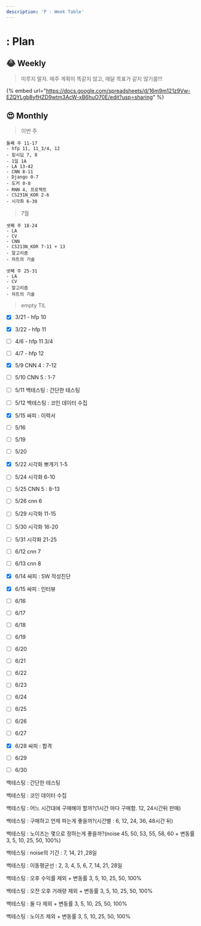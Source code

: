 ```yaml
---
description: 'P : Week Table'
---
```


# : Plan

## 😂 Weekly

> 미루지 말자. 매주 계획이 똑같지 않고, 매달 목표가 같지 않기를!!!

{% embed url="https://docs.google.com/spreadsheets/d/16m9m121z9Vw-EZQYLgb8yfHZD9wtm3AcW-xB6huO70E/edit?usp=sharing" %}



## 😍 Monthly  

> 이번 주

```text
둘째 주 11-17
- hfp 11, 11_3/4, 12
- 밑시딥 7, 8
- 1일 1A
- LA 13-42
- CNN 8-11
- Django 0-7
- 도커 0-8
- RNN 4, 프로젝트
- CS231N_KOR 2-6
- 시각화 6-30
```



> 7월

```text
셋째 주 18-24
- LA 
- CV
- CNN 
- CS213N_KOR 7-11 + 13
- 알고리즘
- 차트의 기술

넷째 주 25-31
- LA 
- CV
- 알고리즘
- 차트의 기술
```



> empty TIL

* [x] 3/21 - hfp 10
* [x] 3/22 - hfp 11
* [ ] 4/6 - hfp 11 3/4
* [ ] 4/7 - hfp 12
* [x] 5/9 CNN 4 : 7-12
* [ ] 5/10 CNN 5 : 1-7
* [ ] 5/11 백테스팅 : 간단한 테스팅
* [ ] 5/12 백테스팅 : 코인 데이터 수집
* [x] 5/15 싸피 : 이력서
* [ ] 5/16 
* [ ] 5/19 
* [ ] 5/20 
* [x] 5/22 시각화 뽀개기 1-5
* [ ] 5/24 시각화 6-10
* [ ] 5/25 CNN 5 : 8-13
* [ ] 5/26 cnn 6
* [ ] 5/29 시각화 11-15
* [ ] 5/30 시각화 16-20
* [ ] 5/31 시각화 21-25
* [ ] 6/12 cnn 7
* [ ] 6/13 cnn 8
* [x] 6/14 싸피 : SW 적성진단
* [x] 6/15 싸피 : 인터뷰
* [ ] 6/16 
* [ ] 6/17
* [ ] 6/18
* [ ] 6/19 
* [ ] 6/20 
* [ ] 6/21 
* [ ] 6/22
* [ ] 6/23
* [ ] 6/24
* [ ] 6/25
* [ ] 6/26
* [ ] 6/27
* [x] 6/28 싸피 : 합격
* [ ] 6/29
* [ ] 6/30





백테스팅 : 간단한 테스팅

백테스팅 : 코인 데이터 수집

백테스팅 : 어느 시간대에 구매해야 할까?\(1시간 마다 구매함. 12, 24시간뒤 판매\)

백테스팅 : 구매하고 언제 파는게 좋을까?\(시간별 : 6, 12, 24, 36, 48시간 뒤\)

백테스팅 : 노이즈는 몇으로 정하는게 좋을까?\(noise 45, 50, 53, 55, 58, 60 + 변동률 3, 5, 10, 25, 50, 100%\)

백테스팅 : noise의 기간 : 7, 14, 21 ,28일

백테스팅 : 이동평균선 : 2, 3, 4, 5, 6, 7, 14, 21, 28일

백테스팅 : 오후 수익률 제외 + 변동률 3, 5, 10, 25, 50, 100%

백테스팅 : 오전 오후 거래량 제외 + 변동률 3, 5, 10, 25, 50, 100%

백테스팅 : 둘 다 제외 + 변동률 3, 5, 10, 25, 50, 100%

백테스팅 : 노이즈 제외 + 변동률 3, 5, 10, 25, 50, 100%



